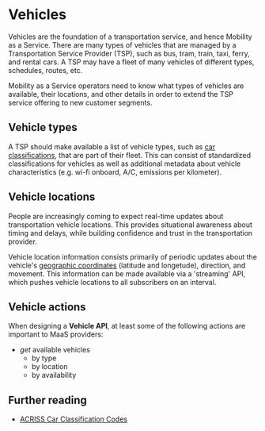 # Vehicles

Vehicles are the foundation of a transportation service, and hence Mobility as a Service. There are many types of vehicles that are managed by a Transportation Service Provider \(TSP\), such as bus, tram, train, taxi, ferry, and rental cars. A TSP may have a fleet of many vehicles of different types, schedules, routes, etc.

Mobility as a Service operators need to know what types of vehicles are available, their locations, and other details in order to extend the TSP service offering to new customer segments.

## Vehicle types

A TSP should make available a list of vehicle types, such as [car classifications](https://en.wikipedia.org/wiki/Car_classification), that are part of their fleet. This can consist of standardized classifications for vehicles as well as additional metadata about vehicle characteristics \(e.g. wi-fi onboard, A/C, emissions per kilometer\).

## Vehicle locations

People are increasingly coming to expect real-time updates about transportation vehicle locations. This provides situational awareness about timing and delays, while building confidence and trust in the transportation provider.

Vehicle location information consists primarily of periodic updates about the vehicle's [geographic coordinates](https://en.wikipedia.org/wiki/Geographic_coordinate_system) \(latitude and longetude\), direction, and movement. This information can be made available via a 'streaming' API, which pushes vehicle locations to all subscribers on an interval.

## Vehicle actions

When designing a **Vehicle API**, at least some of the following actions are important to MaaS providers:

* _get_ available vehicles
  * by type
  * by location
  * by availability

## Further reading

* [ACRISS Car Classification Codes](https://en.wikipedia.org/wiki/ACRISS_Car_Classification_Code)

